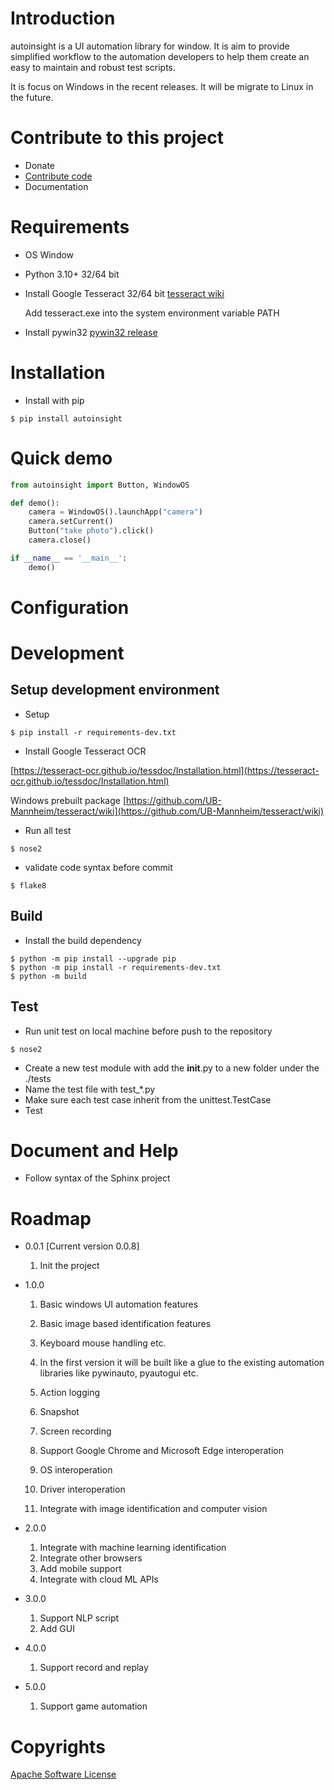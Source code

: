 # Introduction

autoinsight is a UI automation library for window. It is aim to provide simplified workflow to the automation developers
to help them create an easy to maintain and robust test scripts.

It is focus on Windows in the recent releases. It will be migrate to Linux in the future.

# Contribute to this project

- Donate
- [Contribute code](https://github.com/shangerxin/autoinsight/issues)
- Documentation

# Requirements
- OS Window
- Python 3.10+ 32/64 bit
- Install Google Tesseract 32/64 bit
  [tesseract wiki](https://github.com/UB-Mannheim/tesseract/wiki)

  Add tesseract.exe into the system environment variable PATH
- Install pywin32
  [pywin32 release](https://github.com/mhammond/pywin32/releases)

# Installation

- Install with pip

```
$ pip install autoinsight
```

# Quick demo

```python
from autoinsight import Button, WindowOS

def demo():
    camera = WindowOS().launchApp("camera")
    camera.setCurrent()
    Button("take photo").click()
    camera.close()

if __name__ == '__main__':
    demo()
```

# Configuration

# Development

## Setup development environment

- Setup

```
$ pip install -r requirements-dev.txt
```

- Install Google Tesseract OCR

[https://tesseract-ocr.github.io/tessdoc/Installation.html](https://tesseract-ocr.github.io/tessdoc/Installation.html)

Windows prebuilt package
[https://github.com/UB-Mannheim/tesseract/wiki](https://github.com/UB-Mannheim/tesseract/wiki)

- Run all test

```
$ nose2
```

- validate code syntax before commit

```
$ flake8
```

## Build

- Install the build dependency

```
$ python -m pip install --upgrade pip
$ python -m pip install -r requirements-dev.txt
$ python -m build
```

## Test

- Run unit test on local machine before push to the repository

```
$ nose2
```

- Create a new test module with add the __init__.py to a new folder under the ./tests
- Name the test file with test_*.py
- Make sure each test case inherit from the unittest.TestCase
- Test

# Document and Help

- Follow syntax of the Sphinx project

# Roadmap

- 0.0.1 [Current version 0.0.8]
    1. Init the project

- 1.0.0

    1. Basic windows UI automation features
    2. Basic image based identification features
    3. Keyboard mouse handling etc.
    4. In the first version it will be built like a glue to the existing
       automation libraries like pywinauto, pyautogui etc.

    5. Action logging
    6. Snapshot
    7. Screen recording
    8. Support Google Chrome and Microsoft Edge interoperation
    9. OS interoperation
    10. Driver interoperation
    11. Integrate with image identification and computer vision

- 2.0.0
    1. Integrate with machine learning identification
    2. Integrate other browsers
    3. Add mobile support
    4. Integrate with cloud ML APIs

- 3.0.0
    1. Support NLP script
    2. Add GUI

- 4.0.0
    1. Support record and replay

- 5.0.0
    1. Support game automation

# Copyrights

[Apache Software License](http://www.apache.org/licenses/)
